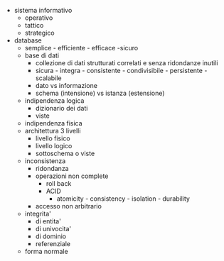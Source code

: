 - sistema informativo
	- operativo
	- tattico
	- strategico
- database
	- semplice - efficiente - efficace -sicuro
	- base di dati
		- collezione di dati strutturati correlati e senza ridondanze inutili
		- sicura - integra - consistente - condivisibile - persistente - scalabile
		- dato vs informazione
		- schema (intensione) vs istanza (estensione)
	- indipendenza logica
		- dizionario dei dati
		- viste
	- indipendenza fisica
	- architettura 3 livelli
		- livello fisico
		- livello logico
		- sottoschema o viste
	- inconsistenza
		- ridondanza
		- operazioni non complete
			- roll back
			- ACID
				- atomicity - consistency - isolation - durability
		- accesso non arbitrario
	- integrita'
		- di entita'
		- di univocita'
		- di dominio
		- referenziale
	- forma normale
